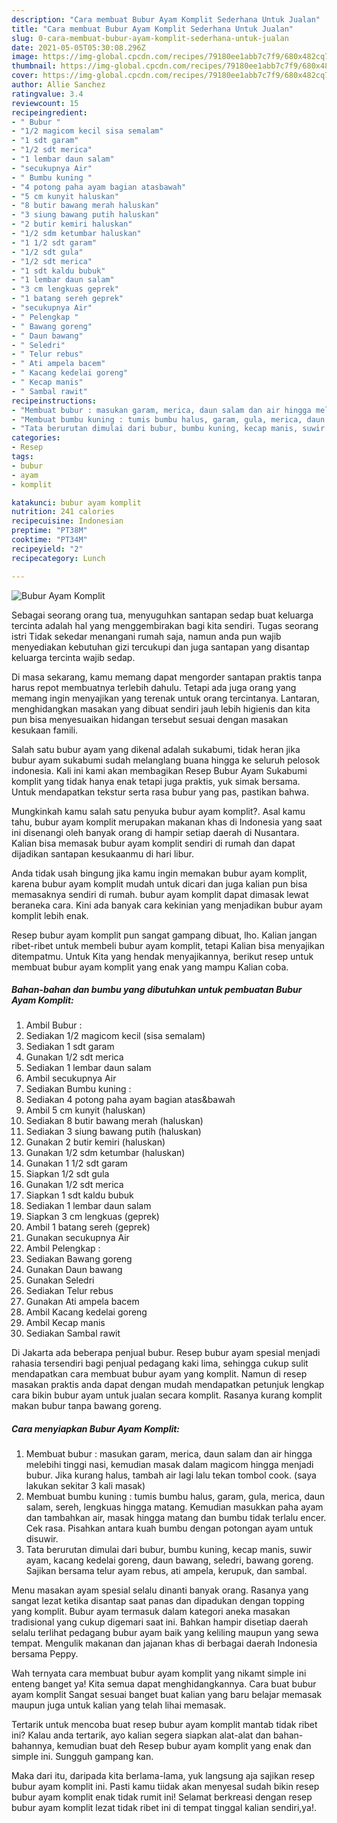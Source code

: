 ```yaml
---
description: "Cara membuat Bubur Ayam Komplit Sederhana Untuk Jualan"
title: "Cara membuat Bubur Ayam Komplit Sederhana Untuk Jualan"
slug: 0-cara-membuat-bubur-ayam-komplit-sederhana-untuk-jualan
date: 2021-05-05T05:30:08.296Z
image: https://img-global.cpcdn.com/recipes/79180ee1abb7c7f9/680x482cq70/bubur-ayam-komplit-foto-resep-utama.jpg
thumbnail: https://img-global.cpcdn.com/recipes/79180ee1abb7c7f9/680x482cq70/bubur-ayam-komplit-foto-resep-utama.jpg
cover: https://img-global.cpcdn.com/recipes/79180ee1abb7c7f9/680x482cq70/bubur-ayam-komplit-foto-resep-utama.jpg
author: Allie Sanchez
ratingvalue: 3.4
reviewcount: 15
recipeingredient:
- " Bubur "
- "1/2 magicom kecil sisa semalam"
- "1 sdt garam"
- "1/2 sdt merica"
- "1 lembar daun salam"
- "secukupnya Air"
- " Bumbu kuning "
- "4 potong paha ayam bagian atasbawah"
- "5 cm kunyit haluskan"
- "8 butir bawang merah haluskan"
- "3 siung bawang putih haluskan"
- "2 butir kemiri haluskan"
- "1/2 sdm ketumbar haluskan"
- "1 1/2 sdt garam"
- "1/2 sdt gula"
- "1/2 sdt merica"
- "1 sdt kaldu bubuk"
- "1 lembar daun salam"
- "3 cm lengkuas geprek"
- "1 batang sereh geprek"
- "secukupnya Air"
- " Pelengkap "
- " Bawang goreng"
- " Daun bawang"
- " Seledri"
- " Telur rebus"
- " Ati ampela bacem"
- " Kacang kedelai goreng"
- " Kecap manis"
- " Sambal rawit"
recipeinstructions:
- "Membuat bubur : masukan garam, merica, daun salam dan air hingga melebihi tinggi nasi, kemudian masak dalam magicom hingga menjadi bubur. Jika kurang halus, tambah air lagi lalu tekan tombol cook. (saya lakukan sekitar 3 kali masak)"
- "Membuat bumbu kuning : tumis bumbu halus, garam, gula, merica, daun salam, sereh, lengkuas hingga matang. Kemudian masukkan paha ayam dan tambahkan air, masak hingga matang dan bumbu tidak terlalu encer. Cek rasa. Pisahkan antara kuah bumbu dengan potongan ayam untuk disuwir."
- "Tata berurutan dimulai dari bubur, bumbu kuning, kecap manis, suwir ayam, kacang kedelai goreng, daun bawang, seledri, bawang goreng. Sajikan bersama telur ayam rebus, ati ampela, kerupuk, dan sambal."
categories:
- Resep
tags:
- bubur
- ayam
- komplit

katakunci: bubur ayam komplit 
nutrition: 241 calories
recipecuisine: Indonesian
preptime: "PT38M"
cooktime: "PT34M"
recipeyield: "2"
recipecategory: Lunch

---
```



![Bubur Ayam Komplit](https://img-global.cpcdn.com/recipes/79180ee1abb7c7f9/680x482cq70/bubur-ayam-komplit-foto-resep-utama.jpg)

Sebagai seorang orang tua, menyuguhkan santapan sedap buat keluarga tercinta adalah hal yang menggembirakan bagi kita sendiri. Tugas seorang istri Tidak sekedar menangani rumah saja, namun anda pun wajib menyediakan kebutuhan gizi tercukupi dan juga santapan yang disantap keluarga tercinta wajib sedap.

Di masa  sekarang, kamu memang dapat mengorder santapan praktis tanpa harus repot membuatnya terlebih dahulu. Tetapi ada juga orang yang memang ingin menyajikan yang terenak untuk orang tercintanya. Lantaran, menghidangkan masakan yang dibuat sendiri jauh lebih higienis dan kita pun bisa menyesuaikan hidangan tersebut sesuai dengan masakan kesukaan famili. 

Salah satu bubur ayam yang dikenal adalah sukabumi, tidak heran jika bubur ayam sukabumi sudah melanglang buana hingga ke seluruh pelosok indonesia. Kali ini kami akan membagikan Resep Bubur Ayam Sukabumi komplit yang tidak hanya enak tetapi juga praktis, yuk simak bersama. Untuk mendapatkan tekstur serta rasa bubur yang pas, pastikan bahwa.

Mungkinkah kamu salah satu penyuka bubur ayam komplit?. Asal kamu tahu, bubur ayam komplit merupakan makanan khas di Indonesia yang saat ini disenangi oleh banyak orang di hampir setiap daerah di Nusantara. Kalian bisa memasak bubur ayam komplit sendiri di rumah dan dapat dijadikan santapan kesukaanmu di hari libur.

Anda tidak usah bingung jika kamu ingin memakan bubur ayam komplit, karena bubur ayam komplit mudah untuk dicari dan juga kalian pun bisa memasaknya sendiri di rumah. bubur ayam komplit dapat dimasak lewat beraneka cara. Kini ada banyak cara kekinian yang menjadikan bubur ayam komplit lebih enak.

Resep bubur ayam komplit pun sangat gampang dibuat, lho. Kalian jangan ribet-ribet untuk membeli bubur ayam komplit, tetapi Kalian bisa menyajikan ditempatmu. Untuk Kita yang hendak menyajikannya, berikut resep untuk membuat bubur ayam komplit yang enak yang mampu Kalian coba.

<!--inarticleads1-->

##### Bahan-bahan dan bumbu yang dibutuhkan untuk pembuatan Bubur Ayam Komplit:

1. Ambil  Bubur :
1. Sediakan 1/2 magicom kecil (sisa semalam)
1. Sediakan 1 sdt garam
1. Gunakan 1/2 sdt merica
1. Sediakan 1 lembar daun salam
1. Ambil secukupnya Air
1. Sediakan  Bumbu kuning :
1. Sediakan 4 potong paha ayam bagian atas&amp;bawah
1. Ambil 5 cm kunyit (haluskan)
1. Sediakan 8 butir bawang merah (haluskan)
1. Sediakan 3 siung bawang putih (haluskan)
1. Gunakan 2 butir kemiri (haluskan)
1. Gunakan 1/2 sdm ketumbar (haluskan)
1. Gunakan 1 1/2 sdt garam
1. Siapkan 1/2 sdt gula
1. Gunakan 1/2 sdt merica
1. Siapkan 1 sdt kaldu bubuk
1. Sediakan 1 lembar daun salam
1. Siapkan 3 cm lengkuas (geprek)
1. Ambil 1 batang sereh (geprek)
1. Gunakan secukupnya Air
1. Ambil  Pelengkap :
1. Sediakan  Bawang goreng
1. Gunakan  Daun bawang
1. Gunakan  Seledri
1. Sediakan  Telur rebus
1. Gunakan  Ati ampela bacem
1. Ambil  Kacang kedelai goreng
1. Ambil  Kecap manis
1. Sediakan  Sambal rawit


Di Jakarta ada beberapa penjual bubur. Resep bubur ayam spesial menjadi rahasia tersendiri bagi penjual pedagang kaki lima, sehingga cukup sulit mendapatkan cara membuat bubur ayam yang komplit. Namun di resep masakan praktis anda dapat dengan mudah mendapatkan petunjuk lengkap cara bikin bubur ayam untuk jualan secara komplit. Rasanya kurang komplit makan bubur tanpa bawang goreng. 

<!--inarticleads2-->

##### Cara menyiapkan Bubur Ayam Komplit:

1. Membuat bubur : masukan garam, merica, daun salam dan air hingga melebihi tinggi nasi, kemudian masak dalam magicom hingga menjadi bubur. Jika kurang halus, tambah air lagi lalu tekan tombol cook. (saya lakukan sekitar 3 kali masak)
1. Membuat bumbu kuning : tumis bumbu halus, garam, gula, merica, daun salam, sereh, lengkuas hingga matang. Kemudian masukkan paha ayam dan tambahkan air, masak hingga matang dan bumbu tidak terlalu encer. Cek rasa. Pisahkan antara kuah bumbu dengan potongan ayam untuk disuwir.
1. Tata berurutan dimulai dari bubur, bumbu kuning, kecap manis, suwir ayam, kacang kedelai goreng, daun bawang, seledri, bawang goreng. Sajikan bersama telur ayam rebus, ati ampela, kerupuk, dan sambal.


Menu masakan ayam spesial selalu dinanti banyak orang. Rasanya yang sangat lezat ketika disantap saat panas dan dipadukan dengan topping yang komplit. Bubur ayam termasuk dalam kategori aneka masakan tradisional yang cukup digemari saat ini. Bahkan hampir disetiap daerah selalu terlihat pedagang bubur ayam baik yang keliling maupun yang sewa tempat. Mengulik makanan dan jajanan khas di berbagai daerah Indonesia bersama Peppy. 

Wah ternyata cara membuat bubur ayam komplit yang nikamt simple ini enteng banget ya! Kita semua dapat menghidangkannya. Cara buat bubur ayam komplit Sangat sesuai banget buat kalian yang baru belajar memasak maupun juga untuk kalian yang telah lihai memasak.

Tertarik untuk mencoba buat resep bubur ayam komplit mantab tidak ribet ini? Kalau anda tertarik, ayo kalian segera siapkan alat-alat dan bahan-bahannya, kemudian buat deh Resep bubur ayam komplit yang enak dan simple ini. Sungguh gampang kan. 

Maka dari itu, daripada kita berlama-lama, yuk langsung aja sajikan resep bubur ayam komplit ini. Pasti kamu tiidak akan menyesal sudah bikin resep bubur ayam komplit enak tidak rumit ini! Selamat berkreasi dengan resep bubur ayam komplit lezat tidak ribet ini di tempat tinggal kalian sendiri,ya!.

